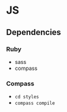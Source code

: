 # JS

## Dependencies

### Ruby
* sass
* compass

### Compass
* ```cd styles```
* ```compass compile```
